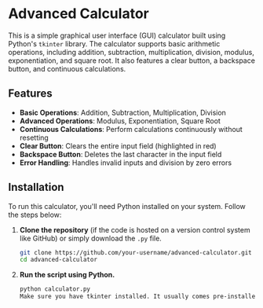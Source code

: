 # Advanced Calculator

This is a simple graphical user interface (GUI) calculator built using Python's `tkinter` library. The calculator supports basic arithmetic operations, including addition, subtraction, multiplication, division, modulus, exponentiation, and square root. It also features a clear button, a backspace button, and continuous calculations.

## Features

- **Basic Operations**: Addition, Subtraction, Multiplication, Division
- **Advanced Operations**: Modulus, Exponentiation, Square Root
- **Continuous Calculations**: Perform calculations continuously without resetting
- **Clear Button**: Clears the entire input field (highlighted in red)
- **Backspace Button**: Deletes the last character in the input field
- **Error Handling**: Handles invalid inputs and division by zero errors

## Installation

To run this calculator, you'll need Python installed on your system. Follow the steps below:

1. **Clone the repository** (if the code is hosted on a version control system like GitHub) or simply download the `.py` file.

   ```bash
   git clone https://github.com/your-username/advanced-calculator.git
   cd advanced-calculator

2. **Run the script using Python.**
   
   ```bash
   python calculator.py
   Make sure you have tkinter installed. It usually comes pre-installed with Python.
